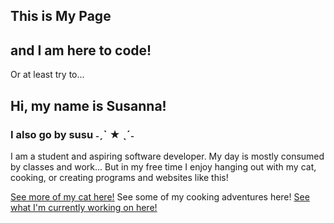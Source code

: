 ## This is My Page
## and I am here to code!
Or at least try to...

## Hi, my name is Susanna!
### I also go by susu ˗ˏˋ ★ ˎˊ˗

I am a student and aspiring software developer. My day is mostly consumed by classes and work...
But in my free time I enjoy hanging out with my cat, cooking, or creating programs and websites like this!

[See more of my cat here!](carol.md)
See some of my cooking adventures here!
[See what I'm currently working on here!](index.md)
